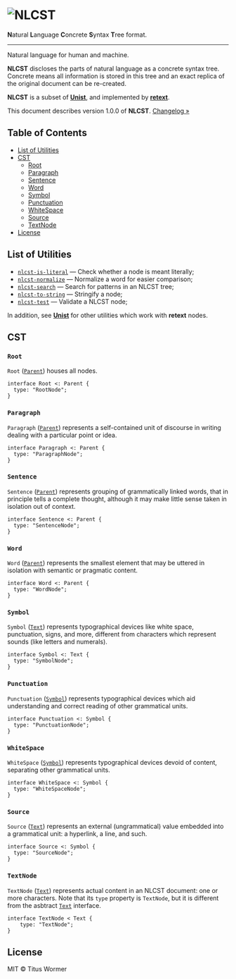 # ![NLCST][logo]

**N**atural **L**anguage **C**oncrete **S**yntax **T**ree format.

* * *

Natural language for human and machine.

**NLCST** discloses the parts of natural language as a concrete syntax
tree.  Concrete means all information is stored in this tree and an
exact replica of the original document can be re-created.

**NLCST** is a subset of [**Unist**][unist], and implemented by
[**retext**][retext].

This document describes version 1.0.0 of **NLCST**.
[Changelog »][changelog]

## Table of Contents

*   [List of Utilities](#list-of-utilities)
*   [CST](#cst)
    *   [Root](#root)
    *   [Paragraph](#paragraph)
    *   [Sentence](#sentence)
    *   [Word](#word)
    *   [Symbol](#symbol)
    *   [Punctuation](#punctuation)
    *   [WhiteSpace](#whitespace)
    *   [Source](#source)
    *   [TextNode](#textnode)
*   [License](#license)

## List of Utilities

*   [`nlcst-is-literal`](https://github.com/syntax-tree/nlcst-is-literal)
    — Check whether a node is meant literally;
*   [`nlcst-normalize`](https://github.com/syntax-tree/nlcst-normalize)
    — Normalize a word for easier comparison;
*   [`nlcst-search`](https://github.com/syntax-tree/nlcst-search)
    — Search for patterns in an NLCST tree;
*   [`nlcst-to-string`](https://github.com/syntax-tree/nlcst-to-string)
    — Stringify a node;
*   [`nlcst-test`](https://github.com/syntax-tree/nlcst-test)
    — Validate a NLCST node;

In addition, see [**Unist**][unist] for other utilities which
work with **retext** nodes.

## CST

### `Root`

`Root` ([`Parent`][parent]) houses all nodes.

```idl
interface Root <: Parent {
  type: "RootNode";
}
```

### `Paragraph`

`Paragraph` ([`Parent`][parent]) represents a self-contained unit of
discourse in writing dealing with a particular point or idea.

```idl
interface Paragraph <: Parent {
  type: "ParagraphNode";
}
```

### `Sentence`

`Sentence` ([`Parent`][parent]) represents grouping of grammatically
linked words, that in principle tells a complete thought, although it
may make little sense taken in isolation out of context.

```idl
interface Sentence <: Parent {
  type: "SentenceNode";
}
```

### `Word`

`Word` ([`Parent`][parent]) represents the smallest element that may
be uttered in isolation with semantic or pragmatic content.

```idl
interface Word <: Parent {
  type: "WordNode";
}
```

### `Symbol`

`Symbol` ([`Text`][text]) represents typographical devices like
white space, punctuation, signs, and more, different from characters
which represent sounds (like letters and numerals).

```idl
interface Symbol <: Text {
  type: "SymbolNode";
}
```

### `Punctuation`

`Punctuation` ([`Symbol`][symbol]) represents typographical devices
which aid understanding and correct reading of other grammatical
units.

```idl
interface Punctuation <: Symbol {
  type: "PunctuationNode";
}
```

### `WhiteSpace`

`WhiteSpace` ([`Symbol`][symbol]) represents typographical devices
devoid of content, separating other grammatical units.

```idl
interface WhiteSpace <: Symbol {
  type: "WhiteSpaceNode";
}
```

### `Source`

`Source` ([`Text`][text]) represents an external (ungrammatical) value
embedded into a grammatical unit: a hyperlink, a line, and such.

```idl
interface Source <: Symbol {
  type: "SourceNode";
}
```

### `TextNode`

`TextNode` ([`Text`][text]) represents actual content in an NLCST
document: one or more characters.  Note that its `type` property
is `TextNode`, but it is different from the asbtract [`Text`][text]
interface.

```idl
interface TextNode < Text {
    type: "TextNode";
}
```

## License

MIT © Titus Wormer

<!--Definitions-->

[logo]: https://cdn.rawgit.com/syntax-tree/nlcst/f677854/logo.svg

[unist]: https://github.com/syntax-tree/unist

[retext]: https://github.com/wooorm/retext

[parent]: https://github.com/syntax-tree/unist#parent

[text]: https://github.com/syntax-tree/unist#text

[symbol]: #symbol

[changelog]: https://github.com/syntax-tree/nlcst/releases
